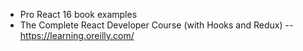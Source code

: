  - Pro React 16 book examples 
 - The Complete React Developer Course (with Hooks and Redux) --https://learning.oreilly.com/
